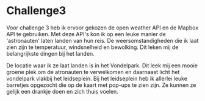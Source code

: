 # Challenge3

Voor challenge 3 heb ik ervoor gekozen de open weather API en de Mapbox API te gebruiken. Met deze API's kon ik op een leuke manier de 'astronauten' laten landen van hun reis. De weersomstandigheden die ik laat zien zijn te temperatuur, windsnelheid en bewolking. Dit leken mij de belangrijkste dingen bij het landen.

De locatie waar ik ze laat landen is in het Vondelpark. Dit leek mij een mooie groene plek om de atronauten te verwelkomen en daarnaast licht het vondelpark vlakbij het leidseplein. Bij het leidseplein heb ik allerlei leuke barretjes opgezocht die op de kaart met pop-ups te zien zijn. Ze kunnen ze gelijk een drankje doen en zich thuis voelen.
